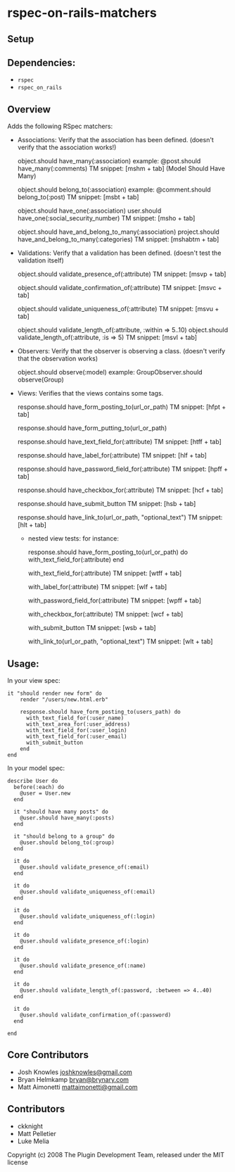 rspec-on-rails-matchers
=======================

Setup
------

Dependencies:
-------------

* `rspec`
* `rspec_on_rails`

Overview
--------

Adds the following RSpec matchers:

* Associations:
  Verify that the association has been defined. (doesn't verify that the association works!)

    object.should have_many(:association)
    example: @post.should have_many(:comments)
    TM snippet: [mshm + tab] (Model Should Have Many)
    
    object.should belong_to(:association)
    example: @comment.should belong_to(:post)
    TM snippet: [msbt + tab]
    
    object.should have_one(:association)
    user.should have_one(:social_security_number)
    TM snippet: [msho + tab]
    
    object.should have_and_belong_to_many(:association)
    project.should have_and_belong_to_many(:categories)
    TM snippet: [mshabtm + tab]

* Validations:
  Verify that a validation has been defined. (doesn't test the validation itself)

    object.should validate_presence_of(:attribute)
    TM snippet: [msvp + tab]
    
    object.should validate_confirmation_of(:attribute)
    TM snippet: [msvc + tab]
    
    object.should validate_uniqueness_of(:attribute)
    TM snippet: [msvu + tab]
    
    object.should validate_length_of(:attribute, :within => 5..10)
    object.should validate_length_of(:attribute, :is => 5)
    TM snippet: [msvl + tab]

* Observers:
  Verify that the observer is observing a class. (doesn't verify that the observation works)
    
    object.should observe(:model)
    example: GroupObserver.should observe(Group)

* Views:
  Verifies that the views contains some tags.

    response.should have_form_posting_to(url_or_path)
    TM snippet: [hfpt + tab]
    
    response.should have_form_putting_to(url_or_path)
    
    response.should have_text_field_for(:attribute)
    TM snippet: [htff + tab]
    
    response.should have_label_for(:attribute)
    TM snippet: [hlf + tab]
    
    response.should have_password_field_for(:attribute)
    TM snippet: [hpff + tab]
    
    response.should have_checkbox_for(:attribute)
    TM snippet: [hcf + tab]
    
    response.should have_submit_button
    TM snippet: [hsb + tab]
    
    response.should have_link_to(url_or_path, "optional_text")
    TM snippet: [hlt + tab]

  * nested view tests:
    for instance:

      response.should have_form_posting_to(url_or_path) do
        with_text_field_for(:attribute)
      end
      
      with_text_field_for(:attribute)
      TM snippet: [wtff + tab]
      
      with_label_for(:attribute)
      TM snippet: [wlf + tab]
      
      with_password_field_for(:attribute)
      TM snippet: [wpff + tab]
      
      with_checkbox_for(:attribute)
      TM snippet: [wcf + tab]
      
      with_submit_button
      TM snippet: [wsb + tab]
      
      with_link_to(url_or_path, "optional_text")
      TM snippet: [wlt + tab]

Usage:
------

In your view spec:

    it "should render new form" do
        render "/users/new.html.erb"

        response.should have_form_posting_to(users_path) do
          with_text_field_for(:user_name)
          with_text_area_for(:user_address)
          with_text_field_for(:user_login)
          with_text_field_for(:user_email)
          with_submit_button
        end
    end

In your model spec:

    describe User do
      before(:each) do
        @user = User.new
      end

      it "should have many posts" do
        @user.should have_many(:posts)
      end

      it "should belong to a group" do
        @user.should belong_to(:group)
      end

      it do
        @user.should validate_presence_of(:email)
      end

      it do
        @user.should validate_uniqueness_of(:email)
      end

      it do
        @user.should validate_uniqueness_of(:login)
      end

      it do
        @user.should validate_presence_of(:login)
      end

      it do
        @user.should validate_presence_of(:name)
      end

      it do
        @user.should validate_length_of(:password, :between => 4..40)
      end

      it do
        @user.should validate_confirmation_of(:password)
      end

    end

Core Contributors
-----------------

* Josh Knowles <joshknowles@gmail.com>
* Bryan Helmkamp <bryan@brynary.com>
* Matt Aimonetti <mattaimonetti@gmail.com>

Contributors
-------------

* ckknight
* Matt Pelletier
* Luke Melia

Copyright (c) 2008 The Plugin Development Team, released under the MIT license